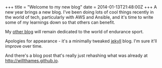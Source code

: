 +++
title = "Welcome to my new blog"
date = 2014-01-13T21:48:00Z
+++
A new year brings a new blog. I've been doing lots of cool things recently in
the world of tech, particularly with AWS and Ansible, and it's time to write 
some of my learnings down so that others can benefit. 

My [other blog](http://will.thames.id.au/) will remain dedicated to the world
of endurance sport. 

Apologies for appearance - it's a minimally tweaked [jekyll](http://jekyllrb.com)
blog. I'm sure it'll improve over time.

And there's a blog post that's really just rehashing what was already at
http://willthames.github.io. 
